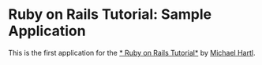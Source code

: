 # Ruby on Rails Tutorial: Sample Application

This is the first application for the
[* Ruby on Rails Tutorial*](http://railstutorial.jp/)
by [Michael Hartl](http://michaelhartl.com/).

